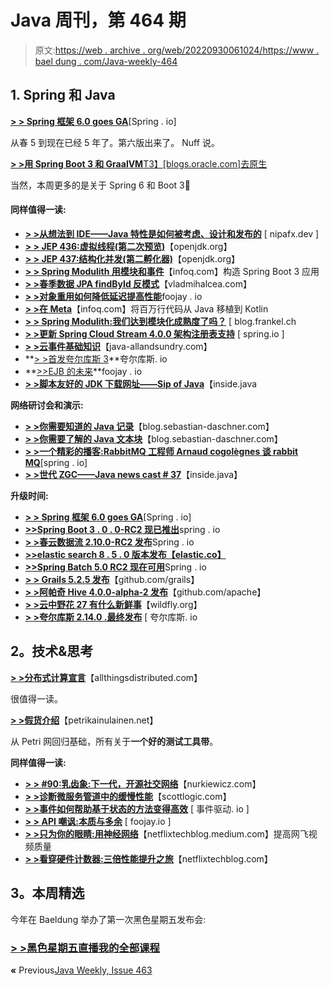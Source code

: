 # Java 周刊，第 464 期

> 原文:[https://web . archive . org/web/20220930061024/https://www . bael dung . com/Java-weekly-464](https://web.archive.org/web/20220930061024/https://www.baeldung.com/java-weekly-464)

## 1. **Spring 和 Java**

[**> > Spring 框架 6.0 goes GA**](https://web.archive.org/web/20221119132404/https://spring.io/blog/2022/11/16/spring-framework-6-0-goes-ga)[Spring . io]

从春 5 到现在已经 5 年了。第六版出来了。 Nuff 说。

[**> >用 Spring Boot 3 和 GraalVM**T3】[blogs.oracle.com]去原生](https://web.archive.org/web/20221119132404/https://blogs.oracle.com/java/post/go-native-with-spring-boot-3-and-graalvm)

当然，本周更多的是关于 Spring 6 和 Boot 3🙂

#### **同样值得一读:**

*   **[> >从想法到 IDE——Java 特性是如何被考虑、设计和发布的](https://web.archive.org/web/20221119132404/https://nipafx.dev/talk-openjdk-features/)** [ nipafx.dev ]
*   [**> > JEP 436:虚拟线程(第二次预览)**](https://web.archive.org/web/20221119132404/https://openjdk.org/jeps/436)【openjdk.org】
*   [**> > JEP 437:结构化并发(第二孵化器)**](https://web.archive.org/web/20221119132404/https://openjdk.org/jeps/437)【openjdk.org】
*   [**> > Spring Modulith 用模块和事件**](https://web.archive.org/web/20221119132404/https://www.infoq.com/news/2022/11/spring-modulith-launch/)【infoq.com】构造 Spring Boot 3 应用
*   [**> >春季数据 JPA findById 反模式**](https://web.archive.org/web/20221119132404/https://vladmihalcea.com/spring-data-jpa-findbyid/)【vladmihalcea.com】
*   [**> >对象重用如何降低延迟提高性能**](https://web.archive.org/web/20221119132404/https://foojay.io/today/how-object-reuse-can-reduce-latency-and-improve-performance/)foojay . io
*   [**> >在 Meta**](https://web.archive.org/web/20221119132404/https://www.infoq.com/news/2022/11/meta-port-java-kotlin/)【infoq.com】将百万行代码从 Java 移植到 Kotlin
*   [**> > Spring Modulith:我们达到模块化成熟度了吗？**](https://web.archive.org/web/20221119132404/https://blog.frankel.ch/spring-modulith-modularity-maturity/) [ blog.frankel.ch
*   [**> >更新 Spring Cloud Stream 4.0.0 架构注册表支持**](https://web.archive.org/web/20221119132404/https://spring.io/blog/2022/11/10/updates-on-spring-cloud-stream-4-0-0-schema-registry-support) [ spring.io ]
*   [**> >云事件基础知识**](https://web.archive.org/web/20221119132404/http://www.java-allandsundry.com/2022/11/cloudevent-basics.html)【java-allandsundry.com】
*   **[> >首发夸尔库斯 3](https://web.archive.org/web/20221119132404/https://quarkus.io/blog/road-to-quarkus-3/)**夸尔库斯. io
*   **[>>EJB 的未来](https://web.archive.org/web/20221119132404/https://foojay.io/today/the-future-of-ejb/)**foojay . io
*   **[> >脚本友好的 JDK 下载网址——Sip of Java](https://web.archive.org/web/20221119132404/https://inside.java/2022/11/14/sip072/)**【inside.java

**网络研讨会和演示:**

*   [**> >你需要知道的 Java 记录**](https://web.archive.org/web/20221119132404/https://blog.sebastian-daschner.com/entries/java-records)【blog.sebastian-daschner.com】
*   [**> >你需要了解的 Java 文本块**](https://web.archive.org/web/20221119132404/https://blog.sebastian-daschner.com/entries/java-text-blocks)【blog.sebastian-daschner.com】
*   [**> >一个精彩的播客:RabbitMQ 工程师 Arnaud cogolègnes 谈 rabbit MQ**](https://web.archive.org/web/20221119132404/https://spring.io/blog/2022/11/09/a-bootiful-podcast-rabbitmq-engineer-arnaud-cogolu-gnes-on-the-new-and-novel-in-rabbitmq)[spring . io]
*   [**> >世代 ZGC——Java news cast # 37**](https://web.archive.org/web/20221119132404/https://inside.java/2022/11/17/insidejava-newscast-037/)【inside.java】

**升级时间:**

*   [**> > Spring 框架 6.0 goes GA**](https://web.archive.org/web/20221119132404/https://spring.io/blog/2022/11/16/spring-framework-6-0-goes-ga)[Spring . io]
*   [**>>Spring Boot 3 . 0 . 0-RC2 现已推出**](https://web.archive.org/web/20221119132404/https://spring.io/blog/2022/11/10/spring-boot-3-0-0-rc2-available-now)spring . io
*   [**> >春云数据流 2.10.0-RC2 发布**](https://web.archive.org/web/20221119132404/https://spring.io/blog/2022/11/15/spring-cloud-dataflow-2-10-0-rc2-released)Spring . io
*   [**>>elastic search 8 . 5 . 0 版本发布【elastic.co】**](https://web.archive.org/web/20221119132404/https://www.elastic.co/guide/en/elasticsearch/reference/current/release-notes-8.5.0.html)
*   [**>>Spring Batch 5.0 RC2 现在可用**](https://web.archive.org/web/20221119132404/https://spring.io/blog/2022/11/09/spring-batch-5-0-rc2-available-now)Spring . io
*   [**> > Grails 5.2.5 发布**](https://web.archive.org/web/20221119132404/https://github.com/grails/grails-core/releases/tag/v5.2.5)【github.com/grails】
*   [**> >阿帕奇 Hive 4.0.0-alpha-2 发布**](https://web.archive.org/web/20221119132404/https://github.com/apache/hive/releases/tag/rel%2Frelease-4.0.0-alpha-2)【github.com/apache】
*   **[> >云中野花 27 有什么新鲜事](https://web.archive.org/web/20221119132404/https://www.wildfly.org//news/2022/11/09/WildFly-s2i-wildfly-27-final/)**【wildfly.org】
*   **[> >夸尔库斯 2.14.0 .最终发布](https://web.archive.org/web/20221119132404/https://quarkus.io/blog/quarkus-2-14-0-final-released/)** [ 夸尔库斯. io

## **2。技术&思考**

[**> >分布式计算宣言**](https://web.archive.org/web/20221119132404/https://www.allthingsdistributed.com/2022/11/amazon-1998-distributed-computing-manifesto.html)【allthingsdistributed.com】

很值得一读。

[**> >假货介绍**](https://web.archive.org/web/20221119132404/https://www.petrikainulainen.net/programming/testing/introduction-to-fakes/)【petrikainulainen.net】

从 Petri 网回归基础，所有关于**一个好的测试工具带**。

**同样值得一读:**

*   [**> > #90:乳齿象:下一代，开源社交网络**](https://web.archive.org/web/20221119132404/https://nurkiewicz.com/90)【nurkiewicz.com】
*   [**> >诊断微服务管道中的缓慢性能**](https://web.archive.org/web/20221119132404/https://blog.scottlogic.com/2022/11/15/diagnosing-slow-performance-in-a-microservice-pipeline.html)【scottlogic.com】
*   [**> >事件如何帮助基于状态的方法变得高效**](https://web.archive.org/web/20221119132404/https://event-driven.io/en/how_events_can_help_on_making_state_based_approach_efficient/) [ 事件驱动. io ]
*   [**> > API 嘲讽:本质与多余**](https://web.archive.org/web/20221119132404/https://foojay.io/today/api-mocking-essential-and-redundant/) [ foojay.io ]
*   [**> >只为你的眼睛:用神经网络**](https://web.archive.org/web/20221119132404/https://netflixtechblog.medium.com/for-your-eyes-only-improving-netflix-video-quality-with-neural-networks-5b8d032da09c)【netflixtechblog.medium.com】提高网飞视频质量
*   [**> >看穿硬件计数器:三倍性能提升之旅**](https://web.archive.org/web/20221119132404/https://netflixtechblog.com/seeing-through-hardware-counters-a-journey-to-threefold-performance-increase-2721924a2822)【netflixtechblog.com】

## **3。本周精选**

今年在 Baeldung 举办了第一次黑色星期五发布会:

### [**> >黑色星期五直播我的全部课程**](/web/20221119132404/https://www.baeldung.com/black-friday-jw)

**«** Previous[Java Weekly, Issue 463](/web/20221119132404/https://www.baeldung.com/java-weekly-463)